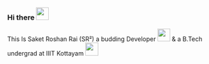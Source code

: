 ### Hi there <img src="https://github.com/SRR-CODER/Assets/blob/main/Hi.gif" width="29px"> 
This Is Saket Roshan Rai (SR²) a budding Developer <img src="https://github.com/SRR-CODER/Assets/blob/main/web-development.png" width="29px">
& a B.Tech undergrad at IIIT Kottayam <img src="https://SRR-CODER/Assets/blob/main/school.png" width="30px">



<!--
**SRR-CODER/SRR-CODER** is a ✨ _special_ ✨ repository because its `README.md` (this file) appears on your GitHub profile.

Here are some ideas to get you started:

- 🔭 I’m currently working on ...
- 🌱 I’m currently learning ...
- 👯 I’m looking to collaborate on ...
- 🤔 I’m looking for help with ...
- 💬 Ask me about ...
- 📫 How to reach me: ...
- 😄 Pronouns: ...
- ⚡ Fun fact: ...
-->
